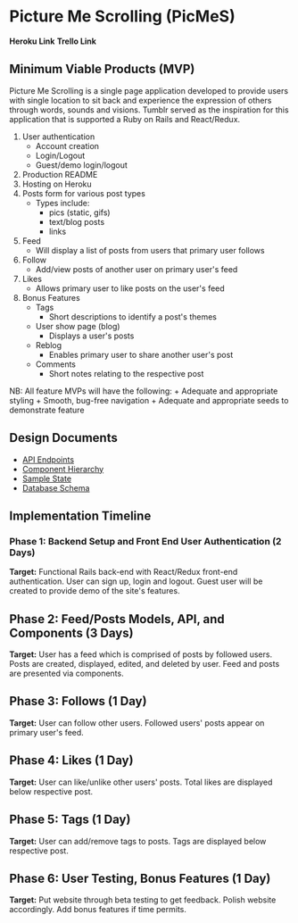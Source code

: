 # Picture Me Scrolling (PicMeS)

**Heroku Link**
**Trello Link**

## Minimum Viable Products (MVP)

Picture Me Scrolling is a single page application developed to provide users with single location to sit back and experience the expression of others through words, sounds and visions. Tumblr served as the inspiration for this application that is supported a Ruby on Rails and React/Redux.

1. User authentication
    + Account creation
    + Login/Logout
    + Guest/demo login/logout
2. Production README
3. Hosting on Heroku
4. Posts form for various post types
    + Types include:
      + pics (static, gifs)
      + text/blog posts
      + links
5. Feed
    + Will display a list of posts from users that primary user follows
6. Follow
    + Add/view posts of another user on primary user's feed
7. Likes
    + Allows primary user to like posts on the user's feed
8. Bonus Features
    + Tags
       + Short descriptions to identify a post's themes
    + User show page (blog)
       + Displays a user's posts
    + Reblog
       + Enables primary user to share another user's post
    + Comments
       + Short notes relating to the respective post

NB: All feature MVPs will have the following:
    + Adequate and appropriate styling
    + Smooth, bug-free navigation
    + Adequate and appropriate seeds to demonstrate feature

## Design Documents

* [API Endpoints][api-endpoints]
* [Component Hierarchy][component-hierarchy]
* [Sample State][sample-state]
* [Database Schema][db-schema]

[api-endpoints]: ./api-endpoints.md
[component-hierarchy]: ./component-hierarchy.md
[db-schema]: ./db-schema.md
[sample-state]: ./sample-state.md

## Implementation Timeline

### Phase 1: Backend Setup and Front End User Authentication (2 Days)
**Target:** Functional Rails back-end with React/Redux front-end authentication.
            User can sign up, login and logout.
            Guest user will be created to provide demo of the site's features.

## Phase 2: Feed/Posts Models, API, and Components (3 Days)
**Target:** User has a feed which is comprised of posts by followed users.
            Posts are created, displayed, edited, and deleted by user.
            Feed and posts are presented via components.

## Phase 3: Follows (1 Day)
**Target:** User can follow other users.
            Followed users' posts appear on primary user's feed.

## Phase 4: Likes (1 Day)
**Target:** User can like/unlike other users' posts.
            Total likes are displayed below respective post.

## Phase 5: Tags (1 Day)
**Target:** User can add/remove tags to posts.
            Tags are displayed below respective post.

## Phase 6: User Testing, Bonus Features (1 Day)
**Target:** Put website through beta testing to get feedback.
            Polish website accordingly.
            Add bonus features if time permits.
